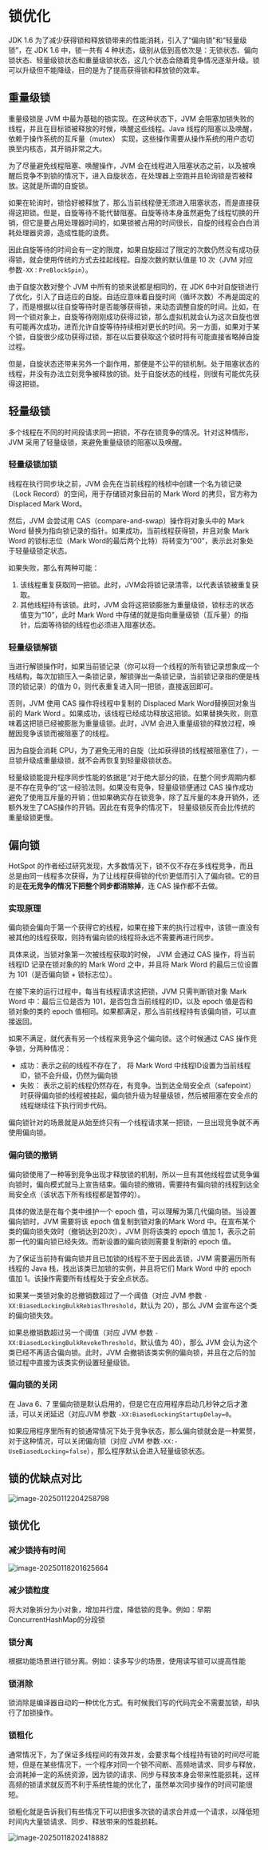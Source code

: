 # 锁优化

JDK 1.6 为了减少获得锁和释放锁带来的性能消耗，引入了“偏向锁”和“轻量级锁”，在 JDK 1.6 中，锁一共有 4 种状态，级别从低到高依次是：无锁状态、偏向锁状态、轻量级锁状态和重量级锁状态，这几个状态会随着竞争情况逐渐升级。锁可以升级但不能降级，目的是为了提高获得锁和释放锁的效率。

## 重量级锁

重量级锁是 JVM 中最为基础的锁实现。在这种状态下，JVM 会阻塞加锁失败的线程，并且在目标锁被释放的时候，唤醒这些线程。Java 线程的阻塞以及唤醒，依赖于操作系统的互斥量（mutex） 实现，这些操作需要从操作系统的用户态切换至内核态，其开销非常之大。

为了尽量避免线程阻塞、唤醒操作，JVM 会在线程进入阻塞状态之前，以及被唤醒后竞争不到锁的情况下，进入自旋状态，在处理器上空跑并且轮询锁是否被释放。这就是所谓的自旋锁。

如果在轮询时，锁恰好被释放了，那么当前线程便无须进入阻塞状态，而是直接获得这把锁。但是，自旋等待不能代替阻塞。自旋等待本身虽然避免了线程切换的开销，但它是要占用处理器时间的，如果锁被占用的时间很长，自旋的线程会白白消耗处理器资源，造成性能的浪费。

因此自旋等待的时间会有一定的限度，如果自旋超过了限定的次数仍然没有成功获得锁，就会使用传统的方式去挂起线程。自旋次数的默认值是 10 次（JVM 对应参数`-XX：PreBlockSpin`）。

由于自旋次数对整个 JVM 中所有的锁来说都是相同的，在 JDK 6中对自旋锁进行了优化，引入了自适应的自旋。自适应意味着自旋时间（循环次数）不再是固定的了，而是根据以往自旋等待时是否能够获得锁，来动态调整自旋的时间。比如，在同一个锁对象上，自旋等待刚刚成功获得过锁，那么虚拟机就会认为这次自旋也很有可能再次成功，进而允许自旋等待持续相对更长的时间。另一方面，如果对于某个锁，自旋很少成功获得过锁，那在以后要获取这个锁时将有可能直接省略掉自旋过程。

但是，自旋状态还带来另外一个副作用，那便是不公平的锁机制。处于阻塞状态的线程，并没有办法立刻竞争被释放的锁。处于自旋状态的线程，则很有可能优先获得这把锁。

## 轻量级锁

多个线程在不同的时间段请求同一把锁，不存在锁竞争的情况。针对这种情形，JVM 采用了轻量级锁，来避免重量级锁的阻塞以及唤醒。

### 轻量级锁加锁

线程在执行同步块之前，JVM 会先在当前线程的栈桢中创建一个名为锁记录（Lock Record）的空间，用于存储锁对象目前的 Mark Word 的拷贝，官方称为 Displaced Mark Word。

然后，JVM 会尝试用 CAS（compare-and-swap）操作将对象头中的 Mark Word 替换为指向锁记录的指针。如果成功，当前线程获得锁，并且对象 Mark Word 的锁标志位（Mark Word的最后两个比特）将转变为“00”，表示此对象处于轻量级锁定状态。

如果失败，那么有两种可能：

1. 该线程重复获取同一把锁。此时，JVM会将锁记录清零，以代表该锁被重复获取。
2. 其他线程持有该锁。此时，JVM 会将这把锁膨胀为重量级锁，锁标志的状态值变为“10”，此时 Mark Word 中存储的就是指向重量级锁（互斥量）的指针，后面等待锁的线程也必须进入阻塞状态。

### 轻量级锁解锁

当进行解锁操作时，如果当前锁记录（你可以将一个线程的所有锁记录想象成一个栈结构，每次加锁压入一条锁记录，解锁弹出一条锁记录，当前锁记录指的便是栈顶的锁记录）的值为 0，则代表重复进入同一把锁，直接返回即可。

否则，JVM 使用 CAS 操作将线程中复制的 Displaced Mark Word替换回对象当前的 Mark Word 。如果成功，该线程已经成功释放这把锁。如果替换失败，则意味着这把锁已经被膨胀为重量级锁。此时，JVM 会进入重量级锁的释放过程，唤醒因竞争该锁而被阻塞了的线程。

因为自旋会消耗 CPU，为了避免无用的自旋（比如获得锁的线程被阻塞住了），一旦锁升级成重量级锁，就不会再恢复到轻量级锁状态。

轻量级锁能提升程序同步性能的依据是“对于绝大部分的锁，在整个同步周期内都是不存在竞争的”这一经验法则。如果没有竞争，轻量级锁便通过 CAS 操作成功避免了使用互斥量的开销；但如果确实存在锁竞争，除了互斥量的本身开销外，还额外发生了CAS操作的开销。因此在有竞争的情况下， 轻量级锁反而会比传统的重量级锁更慢。

## 偏向锁

HotSpot 的作者经过研究发现，大多数情况下，锁不仅不存在多线程竞争，而且总是由同一线程多次获得，为了让线程获得锁的代价更低而引入了偏向锁。它的目的是**在无竞争的情况下把整个同步都消除掉**，连 CAS 操作都不去做。

### 实现原理

偏向锁会偏向于第一个获得它的线程，如果在接下来的执行过程中，该锁一直没有被其他的线程获取，则持有偏向锁的线程将永远不需要再进行同步。

具体来说，当锁对象第一次被线程获取的时候， JVM 会通过 CAS 操作，将当前线程ID 记录在锁对象的的 Mark Word 之中，并且将 Mark Word 的最后三位设置为 101（是否偏向锁 + 锁标志位）。

在接下来的运行过程中，每当有线程请求这把锁，JVM 只需判断锁对象 Mark Word 中：最后三位是否为 101，是否包含当前线程的ID，以及 epoch 值是否和锁对象的类的 epoch 值相同。如果都满足，那么当前线程持有该偏向锁，可以直接返回。

如果不满足，就代表有另一个线程来竞争这个偏向锁。这个时候通过 CAS 操作竞争锁，分两种情况：

- 成功：表示之前的线程不存在了， 将 Mark Word 中线程ID设置为当前线程ID，锁不会升级，仍然为偏向锁
- 失败： 表示之前的线程仍然存在，有竞争。当到达全局安全点（safepoint）时获得偏向锁的线程被挂起，偏向锁升级为轻量级锁，然后被阻塞在安全点的线程继续往下执行同步代码。

偏向锁针对的场景就是从始至终只有一个线程请求某一把锁，一旦出现竞争就不再使用偏向锁。

### 偏向锁的撤销

偏向锁使用了一种等到竞争出现才释放锁的机制，所以一旦有其他线程尝试竞争偏向锁时，偏向模式就马上宣告结束。偏向锁的撤销，需要持有偏向锁的线程到达全局安全点（该状态下所有线程都是暂停的）。

具体的做法是在每个类中维护一个 epoch 值，可以理解为第几代偏向锁。当设置偏向锁时，JVM 需要将该 epoch 值复制到锁对象的Mark Word 中。在宣布某个类的偏向锁失效时（撤销达到20次），JVM 则将该类的 epoch 值加 1，表示之前那一代的偏向锁已经失效。而新设置的偏向锁则需要复制新的 epoch 值。

为了保证当前持有偏向锁并且已加锁的线程不至于因此丢锁，JVM 需要遍历所有线程的 Java 栈，找出该类已加锁的实例，并且将它们 Mark Word 中的 epoch 值加 1。该操作需要所有线程处于安全点状态。

如果某一类锁对象的总撤销数超过了一个阈值（对应 JVM 参数 `-XX:BiasedLockingBulkRebiasThreshold`，默认为 20），那么 JVM 会宣布这个类的偏向锁失效。

如果总撤销数超过另一个阈值（对应 JVM 参数 `-XX:BiasedLockingBulkRevokeThreshold`，默认值为 40），那么 JVM 会认为这个类已经不再适合偏向锁。此时，JVM 会撤销该类实例的偏向锁，并且在之后的加锁过程中直接为该类实例设置轻量级锁。

### 偏向锁的关闭

在 Java 6、7 里偏向锁是默认启用的，但是它在应用程序启动几秒钟之后才激活，可以关闭延迟（对应JVM 参数 `-XX:BiasedLockingStartupDelay=0`。

如果应用程序里所有的锁通常情况下处于竞争状态，那么偏向锁就会是一种累赘，对于这种情况，可以关闭偏向锁（对应 JVM 参数`-XX:- UseBiasedLocking=false`），那么程序默认会进入轻量级锁状态。

## 锁的优缺点对比

![image-20250112204258798](assets/image-20250112204258798.png)

## 锁优化

### 减少锁持有时间

![image-20250118201625664](assets/image-20250118201625664.png)

### 减少锁粒度

将大对象拆分为小对象，增加并行度，降低锁的竞争。例如：早期ConcurrentHashMap的分段锁

### 锁分离

根据功能场景进行锁分离。例如：读多写少的场景，使用读写锁可以提高性能

### 锁消除

锁消除是编译器自动的一种优化方式。有时候我们写的代码完全不需要加锁，却执行了加锁操作。

### 锁粗化

通常情况下，为了保证多线程间的有效并发，会要求每个线程持有锁的时间尽可能短，但是在某些情况下，一个程序对同一个锁不间断、高频地请求、同步与释放，会消耗掉一定的系统资源，因为锁的请求、同步与释放本身会带来性能损耗，这样高频的锁请求就反而不利于系统性能的优化了，虽然单次同步操作的时间可能很短。

锁粗化就是告诉我们有些情况下可以把很多次锁的请求合并成一个请求，以降低短时间内大量锁请求、同步、释放带来的性能损耗。

![image-20250118202418882](assets/image-20250118202418882.png)



